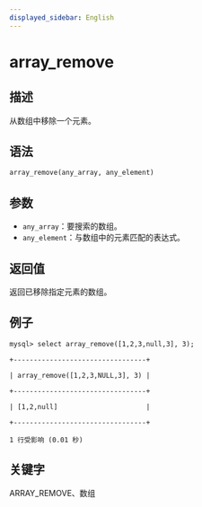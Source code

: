 ```yaml
---
displayed_sidebar: English
---
```


# array_remove

## 描述

从数组中移除一个元素。

## 语法

```Haskell
array_remove(any_array, any_element)
```

## 参数

- `any_array`：要搜索的数组。
- `any_element`：与数组中的元素匹配的表达式。

## 返回值

返回已移除指定元素的数组。

## 例子

```plaintext
mysql> select array_remove([1,2,3,null,3], 3);

+---------------------------------+

| array_remove([1,2,3,NULL,3], 3) |

+---------------------------------+

| [1,2,null]                      |

+---------------------------------+

1 行受影响 (0.01 秒)
```

## 关键字

ARRAY_REMOVE、数组
